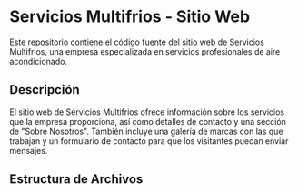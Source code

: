 # Servicios Multifrios - Sitio Web

Este repositorio contiene el código fuente del sitio web de Servicios Multifrios, una empresa especializada en servicios profesionales de aire acondicionado.

## Descripción

El sitio web de Servicios Multifrios ofrece información sobre los servicios que la empresa proporciona, así como detalles de contacto y una sección de "Sobre Nosotros". También incluye una galería de marcas con las que trabajan y un formulario de contacto para que los visitantes puedan enviar mensajes.

## Estructura de Archivos